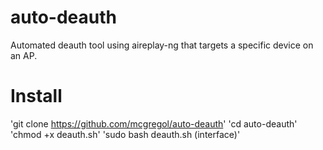 # auto-deauth
Automated deauth tool using aireplay-ng that targets a specific device on an AP.

# Install
'git clone https://github.com/mcgregol/auto-deauth'
'cd auto-deauth'
'chmod +x deauth.sh'
'sudo bash deauth.sh (interface)'
